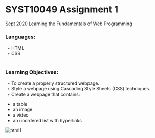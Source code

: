 # SYST10049 Assignment 1

Sept 2020
Learning the Fundamentals of Web Programming

### **Languages:**<br />
  &ensp;‣ HTML<br />
  &ensp;‣ CSS<br /><br />
  
### **Learning Objectives:**<br />
  &ensp;‣ To create a properly structured webpage.<br />
  &ensp;‣ Style a webpage using Cascading Style Sheets (CSS) techniques.<br />
  &ensp;‣ Create a webpage that contains:
- a table
- an image
- a video
 - an unordered list with hyperlinks


![html1](https://user-images.githubusercontent.com/78629005/136075381-8d31550c-a2d0-4a8b-abfe-6ab32b8b3690.png)
